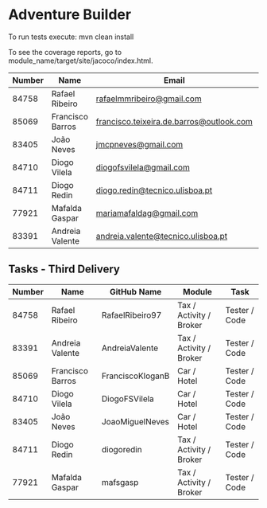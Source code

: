 # Adventure Builder

To run tests execute: mvn clean install

To see the coverage reports, go to module_name/target/site/jacoco/index.html.


|   Number   |          Name           |                 Email                    |   Name GitHUb   | Grupo |
| ---------- | ----------------------- | -----------------------------------------| ----------------| ----- |
| 84758      | Rafael Ribeiro          | rafaelmmribeiro@gmail.com                | RafaelRibeiro97 |   17  |
| 85069      | Francisco Barros        | francisco.teixeira.de.barros@outlook.com | FranciscoKloganB|   17  |
| 83405      | João Neves              | jmcpneves@gmail.com                      | JoaoMiguelNeves |   17  |
| 84710      | Diogo Vilela            | diogofsvilela@gmail.com                  | DiogoFSVilela   |   17  |
| 84711      | Diogo Redin             | diogo.redin@tecnico.ulisboa.pt           | diogoredin      |   17  |
| 77921      | Mafalda Gaspar          | mariamafaldag@gmail.com                  | mafsgasp        |   17  |
| 83391      | Andreia Valente         | andreia.valente@tecnico.ulisboa.pt       | AndreiaValente  |   17  |



## Tasks - Third Delivery  

|   Number   |          Name           |   GitHub Name   |           Module        |     Task    |
| ---------- | ----------------------- | ----------------| ----------------------- | ----------- |
| 84758      | Rafael Ribeiro          | RafaelRibeiro97 | Tax / Activity / Broker |Tester / Code|
| 83391      | Andreia Valente         | AndreiaValente  | Tax / Activity / Broker |Tester / Code|
| 85069      | Francisco Barros        | FranciscoKloganB|       Car / Hotel       |Tester / Code|
| 84710      | Diogo Vilela            | DiogoFSVilela   |       Car / Hotel       |Tester / Code|
| 83405      | João Neves              | JoaoMiguelNeves |       Car / Hotel       |Tester / Code|
| 84711      | Diogo Redin             | diogoredin      | Tax / Activity / Broker |Tester / Code|
| 77921      | Mafalda Gaspar          | mafsgasp        | Tax / Activity / Broker |Tester / Code|
